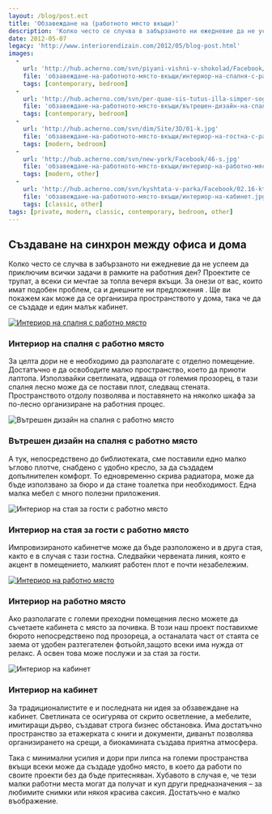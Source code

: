 ```yaml
---
layout: /blog/post.ect
title: 'Обзавеждане на (работното място вкъщи)'
description: 'Колко често се случва в забързаното ни ежедневие да не успеем да приключим всички задачи в рамките на работния ден? За онези от вас, които имат подобен проблем, са и днешните ни предложения . Ще ви покажем как може да се организира пространството у дома, така че да се създаде и един малък кабинет.'
date: 2012-05-07
legacy: 'http://www.interiorendizain.com/2012/05/blog-post.html'
images:
  -
    url: 'http://hub.acherno.com/svn/piyani-vishni-v-shokolad/Facebook/31-k-t.jpg'
    file: 'обзавеждане-на-работното-място-вкъщи/интериор-на-спалня-с-работно-място.jpg'
    tags: [contemporary, bedroom]
  -
    url: 'http://hub.acherno.com/svn/per-quae-sis-tutus-illa-simper-sogites/Facebook/04-s_f.jpg'
    file: 'обзавеждане-на-работното-място-вкъщи/вътрешен-дизайн-на-спалня-с-работно-място.jpg'
    tags: [contemporary, bedroom]
  -
    url: 'http://hub.acherno.com/svn/dim/Site/3D/01-k.jpg'
    file: 'обзавеждане-на-работното-място-вкъщи/интериор-на-гостна-с-работно-място.jpg'
    tags: [modern, bedroom]
  -
    url: 'http://hub.acherno.com/svn/new-york/Facebook/46-s.jpg'
    file: 'обзавеждане-на-работното-място-вкъщи/интериор-на-работно-място.jpg'
    tags: [modern, other]
  -
    url: 'http://hub.acherno.com/svn/kyshtata-v-parka/Facebook/02.16-kt.jpg'
    file: 'обзавеждане-на-работното-място-вкъщи/интериор-на-кабинет.jpg'
    tags: [classic, other]
tags: [private, modern, classic, contemporary, bedroom, other]
---
```

## **Създаване на синхрон** между офиса и дома
Колко често се случва в забързаното ни ежедневие да не успеем да приключим всички задачи в рамките на работния ден? Проектите се трупат, а всеки си мечтае за топла вечеря вкъщи. За онези от вас, които имат подобен проблем, са и днешните ни предложения . Ще ви покажем как може да се организира пространството у дома, така че да се създаде и един малък кабинет.

[![Интериор на спалня с работно място](обзавеждане-на-работното-място-вкъщи/интериор-на-спалня-с-работно-място.jpg)](http://acherno.bg/интериорен-дизайн/апартамент/пияни-вишни-в-шоколад/интериорен-дизайн.html)
### Интериор на спалня с **работно място**

За целта дори не е необходимо да разполагате с отделно помещение. Достатъчно е да освободите малко пространство, което да приюти лаптопа. Използвайки светлината, идваща от големия прозорец, в тази спалня лесно може да се постави плот, следващ стената. Пространството отдолу позволява и поставянето на няколко шкафа за по-лесно организиране на работния процес.

![Вътрешен дизайн на спалня с работно място](обзавеждане-на-работното-място-вкъщи/вътрешен-дизайн-на-спалня-с-работно-място.jpg)
### Вътрешен дизайн на спалня с **работно място**

А тук, непосредствено до библиотеката, сме поставили едно малко ъглово плотче, снабдено с удобно кресло, за да създадем допълнителен комфорт. То едновременно скрива радиатора, може да бъде използвано за бюро и да стане тоалетка при необходимост. Една малка мебел с много полезни приложения.

![Интериор на стая за гости с работно място](обзавеждане-на-работното-място-вкъщи/интериор-на-гостна-с-работно-място.jpg)
### Интериор на стая за гости с **работно място**

Импровизираното кабинетче може да бъде разположено и в друга стая, както е в случая с тази гостна. Следвайки червената линия, която е акцент в помещението, малкият работен плот е почти незабележим.

[![Интериор на работно място](обзавеждане-на-работното-място-вкъщи/интериор-на-работно-място.jpg)](http://acherno.bg/интериорен-дизайн/апартамент/ню-йорк/интериорен-дизайн.html)
### Интериор на **работно място**

Ако разполагате с големи преходни помещения лесно можете да съчетаете кабинета с място за почивка. В този наш проект поставихме бюрото непосредствено под прозореца, а останалата част от стаята се заема от удобен разтегателен фотьойл,защото всеки има нужда от релакс. А освен това може послужи и за стая за гости.

![Интериор на кабинет](обзавеждане-на-работното-място-вкъщи/интериор-на-кабинет.jpg)
### Интериор на **кабинет**

За традиционалистите е и последната ни идея за обзавеждане на кабинет. Светлината се осигурява от скрито осветление, а мебелите, имитиращи дърво, създават строга бизнес обстановка. Има достатъчно пространство за етажерката с книги и документи, диванът позволява организирането на срещи, а биокамината създава приятна атмосфера.

Така с минимални усилия и дори при липса на големи пространства вкъщи всеки може да създаде удобно място, в което да работи по своите проекти без да бъде притесняван. Хубавото в случая е, че тези малки работни места могат да получат и куп други предназначения – за любимите снимки или някоя красива саксия. Достатъчно е малко въображение.